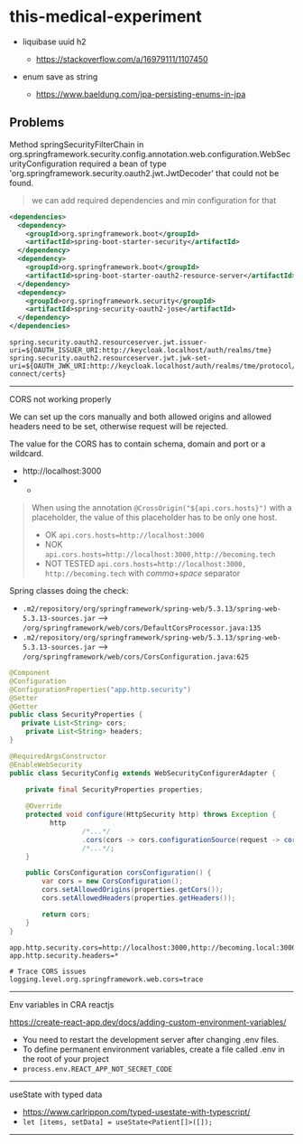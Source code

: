 # this-medical-experiment

- liquibase uuid h2
  - https://stackoverflow.com/a/16979111/1107450

- enum save as string
  - https://www.baeldung.com/jpa-persisting-enums-in-jpa

## Problems

Method springSecurityFilterChain in org.springframework.security.config.annotation.web.configuration.WebSecurityConfiguration required a bean of type 'org.springframework.security.oauth2.jwt.JwtDecoder' that could not be found.

> we can add required dependencies and min configuration for that 

```xml
<dependencies>
  <dependency>
    <groupId>org.springframework.boot</groupId>
    <artifactId>spring-boot-starter-security</artifactId>
  </dependency>
  <dependency>
    <groupId>org.springframework.boot</groupId>
    <artifactId>spring-boot-starter-oauth2-resource-server</artifactId>
  </dependency>
  <dependency>
    <groupId>org.springframework.security</groupId>
    <artifactId>spring-security-oauth2-jose</artifactId>
  </dependency>
</dependencies>
```

```properties
spring.security.oauth2.resourceserver.jwt.issuer-uri=${OAUTH_ISSUER_URI:http://keycloak.localhost/auth/realms/tme}
spring.security.oauth2.resourceserver.jwt.jwk-set-uri=${OAUTH_JWK_URI:http://keycloak.localhost/auth/realms/tme/protocol/openid-connect/certs}
```
---

CORS not working properly

We can set up the cors manually and both allowed origins and allowed headers need to be set, otherwise request will be rejected.

The value for the CORS has to contain schema, domain and port or a wildcard. 
- http://localhost:3000
- *

> When using the annotation `@CrossOrigin("${api.cors.hosts}")` with a placeholder, the value of this placeholder has to be only one host.
> - OK `api.cors.hosts=http://localhost:3000`
> - NOK `api.cors.hosts=http://localhost:3000,http://becoming.tech`
> - NOT TESTED `api.cors.hosts=http://localhost:3000, http://becoming.tech` with _comma+space_ separator


Spring classes doing the check:
- `.m2/repository/org/springframework/spring-web/5.3.13/spring-web-5.3.13-sources.jar` --> `/org/springframework/web/cors/DefaultCorsProcessor.java:135`
- `.m2/repository/org/springframework/spring-web/5.3.13/spring-web-5.3.13-sources.jar` --> `/org/springframework/web/cors/CorsConfiguration.java:625`

```java
@Component
@Configuration
@ConfigurationProperties("app.http.security")
@Setter
@Getter
public class SecurityProperties {
   private List<String> cors;
    private List<String> headers;
}
```

```java
@RequiredArgsConstructor
@EnableWebSecurity
public class SecurityConfig extends WebSecurityConfigurerAdapter {
    
    private final SecurityProperties properties;

    @Override
    protected void configure(HttpSecurity http) throws Exception {
          http
                  /*...*/
                  .cors(cors -> cors.configurationSource(request -> corsConfiguration()))
                  /*...*/;
    }

    public CorsConfiguration corsConfiguration() {
        var cors = new CorsConfiguration();
        cors.setAllowedOrigins(properties.getCors());
        cors.setAllowedHeaders(properties.getHeaders());

        return cors;
    }
}
```

```properties
app.http.security.cors=http://localhost:3000,http://becoming.local:3000
app.http.security.headers=*

# Trace CORS issues
logging.level.org.springframework.web.cors=trace
```
---

Env variables in CRA reactjs

https://create-react-app.dev/docs/adding-custom-environment-variables/

- You need to restart the development server after changing .env files.
- To define permanent environment variables, create a file called .env in the root of your project
- `process.env.REACT_APP_NOT_SECRET_CODE`

---

useState with typed data

- https://www.carlrippon.com/typed-usestate-with-typescript/
- `let [items, setData] = useState<Patient[]>([]);`

---

